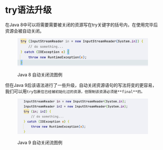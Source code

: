 # try语法升级

在Java 8中可以将需要需要被关闭的资源写在try关键字的括号内，在使用完毕后资源会被自动关闭。

<figure><img src="../.gitbook/assets/image (3).png" alt=""><figcaption><p>Java 8 自动关闭流图例</p></figcaption></figure>

但在Java 9后该语法进行了一些升级，自动关闭资源语句的写法将变的更容易，我们可以用`try包裹住已经被初始化过的资源，但限制该资源必须是**final**的。`

<figure><img src="../.gitbook/assets/image (4).png" alt=""><figcaption><p>Java 9 自动关闭流图例</p></figcaption></figure>
